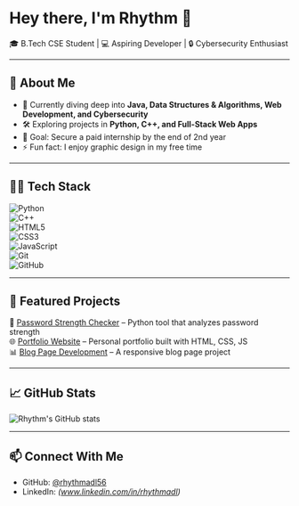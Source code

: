 # Hey there, I'm Rhythm 👋  

🎓 B.Tech CSE Student | 💻 Aspiring Developer | 🔒 Cybersecurity Enthusiast  

---

## 🚀 About Me  
- 🌱 Currently diving deep into **Java, Data Structures & Algorithms, Web Development, and Cybersecurity**  
- 🛠 Exploring projects in **Python, C++, and Full-Stack Web Apps**  
- 🎯 Goal: Secure a paid internship by the end of 2nd year  
- ⚡ Fun fact: I enjoy graphic design in my free time  

---

## 🧑‍💻 Tech Stack  
![Python](https://img.shields.io/badge/Python-3776AB?logo=python&logoColor=white)  
![C++](https://img.shields.io/badge/C++-00599C?logo=cplusplus&logoColor=white)  
![HTML5](https://img.shields.io/badge/HTML5-E34F26?logo=html5&logoColor=white)  
![CSS3](https://img.shields.io/badge/CSS3-1572B6?logo=css3&logoColor=white)  
![JavaScript](https://img.shields.io/badge/JavaScript-F7DF1E?logo=javascript&logoColor=black)  
![Git](https://img.shields.io/badge/Git-F05032?logo=git&logoColor=white)  
![GitHub](https://img.shields.io/badge/GitHub-181717?logo=github&logoColor=white)  

---

## 📌 Featured Projects  
🔐 [Password Strength Checker](https://github.com/rhythmadl56/password-strength-checker) – Python tool that analyzes password strength  
🌐 [Portfolio Website](https://github.com/rhythmadl56/portfolio) – Personal portfolio built with HTML, CSS, JS  
📊 [Blog Page Development](https://github.com/rhythmadl56/blog-page-development) – A responsive blog page project  

---

## 📈 GitHub Stats  
![Rhythm's GitHub stats](https://github-readme-stats.vercel.app/api?username=rhythmadl56&show_icons=true&theme=tokyonight)  

---

## 📫 Connect With Me  
- GitHub: [@rhythmadl56](https://github.com/rhythmadl56)  
- LinkedIn: *(www.linkedin.com/in/rhythmadl)*  
